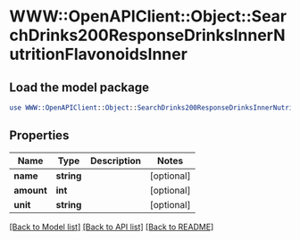 # WWW::OpenAPIClient::Object::SearchDrinks200ResponseDrinksInnerNutritionFlavonoidsInner

## Load the model package
```perl
use WWW::OpenAPIClient::Object::SearchDrinks200ResponseDrinksInnerNutritionFlavonoidsInner;
```

## Properties
Name | Type | Description | Notes
------------ | ------------- | ------------- | -------------
**name** | **string** |  | [optional] 
**amount** | **int** |  | [optional] 
**unit** | **string** |  | [optional] 

[[Back to Model list]](../README.md#documentation-for-models) [[Back to API list]](../README.md#documentation-for-api-endpoints) [[Back to README]](../README.md)


